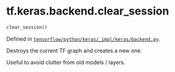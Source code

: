 <div itemscope itemtype="http://developers.google.com/ReferenceObject">
<meta itemprop="name" content="tf.keras.backend.clear_session" />
</div>

# tf.keras.backend.clear_session

``` python
clear_session()
```



Defined in [`tensorflow/python/keras/_impl/keras/backend.py`](https://www.tensorflow.org/code/tensorflow/python/keras/_impl/keras/backend.py).

Destroys the current TF graph and creates a new one.

Useful to avoid clutter from old models / layers.